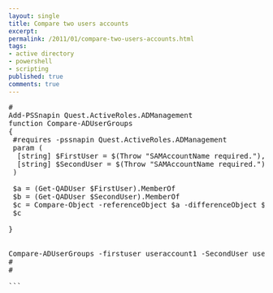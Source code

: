 ```yaml
---
layout: single
title: Compare two users accounts
excerpt: 
permalink: /2011/01/compare-two-users-accounts.html
tags: 
- active directory
- powershell
- scripting
published: true
comments: true
---
```

<pre class="brush: powershell; ruler: true; first-line: 1; highlight: [2, 4, 6]">#
Add-PSSnapin Quest.ActiveRoles.ADManagement
function Compare-ADUserGroups
{
 #requires -pssnapin Quest.ActiveRoles.ADManagement
 param (
  [string] $FirstUser = $(Throw "SAMAccountName required."),
  [string] $SecondUser = $(Throw "SAMAccountName required.")
 )

 $a = (Get-QADUser $FirstUser).MemberOf
 $b = (Get-QADUser $SecondUser).MemberOf
 $c = Compare-Object -referenceObject $a -differenceObject $b
 $c
 
}


Compare-ADUserGroups -firstuser useraccount1 -SecondUser useraccount2|fl
#
#

```

